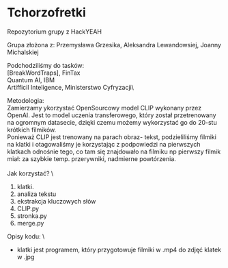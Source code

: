 # Tchorzofretki
Repozytorium grupy z HackYEAH


Grupa złożona z: Przemysława Grzesika, Aleksandra Lewandowsiej, Joanny Michalskiej

Podchodziliśmy do tasków: \
<GO> [BreakWordTraps], FinTax\
Quantum AI, IBM\
Artifficil Inteligence,  Ministerstwo Cyfryzacji\

Metodologia: \
Zamierzamy ykorzystać OpenSourcowy model CLIP wykonany przez OpenAI. Jest to model uczenia transferowego, który został przetrenowany na ogromnym datasecie, dzięki czemu możemy wykorzystać go do 20-stu krótkich filmików.\
Ponieważ CLIP jest trenowany na parach obraz- tekst, podzieliliśmy filmiki na klatki i otagowaliśmy je korzystając z podpowiedzi na pierwszych klatkach odnośnie tego, co tam się znajdowało na filmiku np pierwszy filmik miał: za szybkie temp. przerywniki, nadmierne powtórzenia.\
\
Jak korzystać? \
1. klatki.
2. analiza tekstu
3. ekstrakcja kluczowych słów
4. CLIP.py
5. stronka.py
6. merge.py

Opisy kodu: \
- klatki jest programem, który przygotowuje filmiki w .mp4 do zdjęć klatek w .jpg
